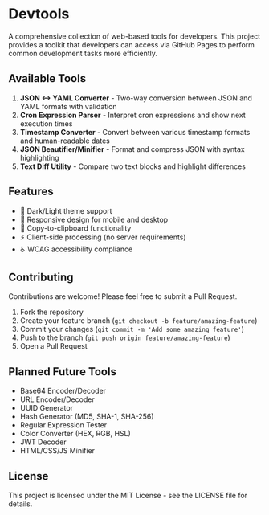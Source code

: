 # Devtools

A comprehensive collection of web-based tools for developers. This project provides a toolkit that developers can access via GitHub Pages to perform common development tasks more efficiently.

## Available Tools

1. **JSON <-> YAML Converter** - Two-way conversion between JSON and YAML formats with validation
2. **Cron Expression Parser** - Interpret cron expressions and show next execution times
3. **Timestamp Converter** - Convert between various timestamp formats and human-readable dates
4. **JSON Beautifier/Minifier** - Format and compress JSON with syntax highlighting
5. **Text Diff Utility** - Compare two text blocks and highlight differences

## Features

- 🌙 Dark/Light theme support
- 📱 Responsive design for mobile and desktop
- 🔄 Copy-to-clipboard functionality
- ⚡ Client-side processing (no server requirements)
- ♿ WCAG accessibility compliance

## Contributing

Contributions are welcome! Please feel free to submit a Pull Request.

1. Fork the repository
2. Create your feature branch (`git checkout -b feature/amazing-feature`)
3. Commit your changes (`git commit -m 'Add some amazing feature'`)
4. Push to the branch (`git push origin feature/amazing-feature`)
5. Open a Pull Request

## Planned Future Tools

- Base64 Encoder/Decoder
- URL Encoder/Decoder
- UUID Generator
- Hash Generator (MD5, SHA-1, SHA-256)
- Regular Expression Tester
- Color Converter (HEX, RGB, HSL)
- JWT Decoder
- HTML/CSS/JS Minifier

## License

This project is licensed under the MIT License - see the LICENSE file for details.

